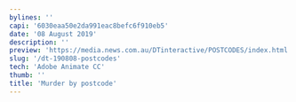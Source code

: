 ```yaml
---
bylines: ''
capi: '6030eaa50e2da991eac8befc6f910eb5'
date: '08 August 2019'
description: ''
preview: 'https://media.news.com.au/DTinteractive/POSTCODES/index.html'
slug: '/dt-190808-postcodes'
tech: 'Adobe Animate CC'
thumb: ''
title: 'Murder by postcode'
---
```

